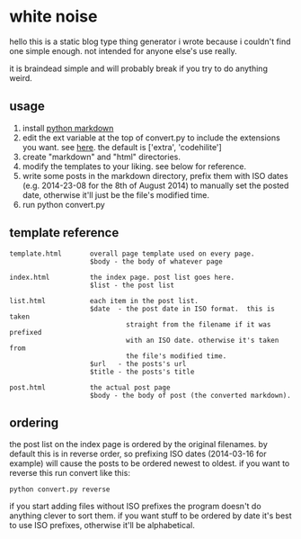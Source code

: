 # white noise
hello this is a static blog type thing generator i wrote because i couldn't
find one simple enough. not intended for anyone else's use really.

it is braindead simple and will probably break if you try to do anything weird.

## usage
1. install [python markdown](http://pythonhosted.org//Markdown)
2. edit the ext variable at the top of convert.py to include the extensions you
want. see
[here](http://pythonhosted.org//Markdown/extensions/index.html#officially-supported-extensions).
the default is ['extra', 'codehilite']
3. create "markdown" and "html" directories.
4. modify the templates to your liking. see below for reference.
5. write some posts in the markdown directory, prefix them with ISO dates (e.g.
2014-23-08 for the 8th of August 2014) to manually set the posted date,
otherwise it'll just be the file's modified time.
6. run python convert.py

## template reference

    template.html       overall page template used on every page.
                        $body - the body of whatever page

    index.html          the index page. post list goes here.
                        $list - the post list

    list.html           each item in the post list.
                        $date  - the post date in ISO format.  this is taken
                                 straight from the filename if it was prefixed
                                 with an ISO date. otherwise it's taken from
                                 the file's modified time.
                        $url   - the posts's url
                        $title - the posts's title

    post.html           the actual post page
                        $body - the body of post (the converted markdown).


## ordering
the post list on the index page is ordered by the original filenames. by
default this is in reverse order, so prefixing ISO dates (2014-03-16 for
example) will cause the posts to be ordered newest to oldest. if you want to
reverse this run convert like this:

    python convert.py reverse

if you start adding files without ISO prefixes the program doesn't do anything
clever to sort them. if you want stuff to be ordered by date it's best to use
ISO prefixes, otherwise it'll be alphabetical.
